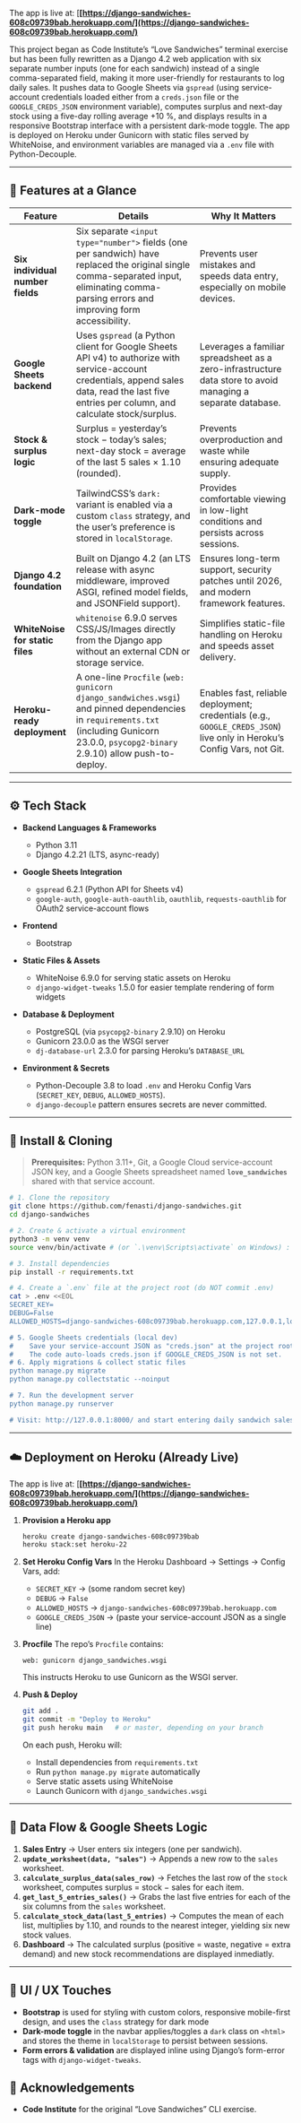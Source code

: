 
The app is live at:
[**[https://django-sandwiches-608c09739bab.herokuapp.com/](https://django-sandwiches-608c09739bab.herokuapp.com/)** 


This project began as Code Institute’s “Love Sandwiches” terminal exercise but has been fully rewritten as a Django 4.2 web application with six separate number inputs (one for each sandwich) instead of a single comma-separated field, making it more user-friendly for restaurants to log daily sales. It pushes data to Google Sheets via `gspread` (using service-account credentials loaded either from a `creds.json` file or the `GOOGLE_CREDS_JSON` environment variable), computes surplus and next-day stock using a five-day rolling average +10 %, and displays results in a responsive Bootstrap interface with a persistent dark-mode toggle. The app is deployed on Heroku under Gunicorn with static files served by WhiteNoise, and environment variables are managed via a `.env` file with Python-Decouple.

---

## 🌟 Features at a Glance

| Feature                          | Details                                                                                                                                                                                                                                           | Why It Matters                                                                                                                                                           |
| -------------------------------- | ------------------------------------------------------------------------------------------------------------------------------------------------------------------------------------------------------------------------------------------------- | ------------------------------------------------------------------------------------------------------------------------------------------------------------------------ |
| **Six individual number fields** | Six separate `<input type="number">` fields (one per sandwich) have replaced the original single comma-separated input, eliminating comma-parsing errors and improving form accessibility.     | Prevents user mistakes and speeds data entry, especially on mobile devices.                                                            |
| **Google Sheets backend**        | Uses `gspread` (a Python client for Google Sheets API v4) to authorize with service-account credentials, append sales data, read the last five entries per column, and calculate stock/surplus.  | Leverages a familiar spreadsheet as a zero-infrastructure data store to avoid managing a separate database.            |
| **Stock & surplus logic**        | Surplus = yesterday’s stock − today’s sales; next-day stock = average of the last 5 sales × 1.10 (rounded).                                                                               | Prevents overproduction and waste while ensuring adequate supply.                                                                                                        |
| **Dark-mode toggle**             | TailwindCSS’s `dark:` variant is enabled via a custom `class` strategy, and the user’s preference is stored in `localStorage`.                                                           | Provides comfortable viewing in low-light conditions and persists across sessions.                                |
| **Django 4.2 foundation**        | Built on Django 4.2 (an LTS release with async middleware, improved ASGI, refined model fields, and JSONField support).                                                                  | Ensures long-term support, security patches until 2026, and modern framework features.                           |
| **WhiteNoise for static files**  | `whitenoise` 6.9.0 serves CSS/JS/Images directly from the Django app without an external CDN or storage service.                                                                 | Simplifies static-file handling on Heroku and speeds asset delivery.                                                                                                     |
| **Heroku-ready deployment**      | A one-line `Procfile` (`web: gunicorn django_sandwiches.wsgi`) and pinned dependencies in `requirements.txt` (including Gunicorn 23.0.0, `psycopg2-binary` 2.9.10) allow push-to-deploy.  | Enables fast, reliable deployment; credentials (e.g., `GOOGLE_CREDS_JSON`) live only in Heroku’s Config Vars, not Git.  |

---

## ⚙️ Tech Stack

* **Backend Languages & Frameworks**

  * Python 3.11
  * Django 4.2.21 (LTS, async-ready) 

* **Google Sheets Integration**

  * `gspread` 6.2.1 (Python API for Sheets v4) 
  * `google-auth`, `google-auth-oauthlib`, `oauthlib`, `requests-oauthlib` for OAuth2 service-account flows 

* **Frontend**

  * Bootstrap

* **Static Files & Assets**

  * WhiteNoise 6.9.0 for serving static assets on Heroku 
  * `django-widget-tweaks` 1.5.0 for easier template rendering of form widgets

* **Database & Deployment**

  * PostgreSQL (via `psycopg2-binary` 2.9.10) on Heroku 
  * Gunicorn 23.0.0 as the WSGI server 
  * `dj-database-url` 2.3.0 for parsing Heroku’s `DATABASE_URL` 

* **Environment & Secrets**

  * Python-Decouple 3.8 to load `.env` and Heroku Config Vars (`SECRET_KEY`, `DEBUG`, `ALLOWED_HOSTS`). 
  * `django-decouple` pattern ensures secrets are never committed. 

---

## 🚀 Install & Cloning

> **Prerequisites:** Python 3.11+, Git, a Google Cloud service-account JSON key, and a Google Sheets spreadsheet named **`love_sandwiches`** shared with that service account.

```bash
# 1. Clone the repository
git clone https://github.com/fenasti/django-sandwiches.git 
cd django-sandwiches

# 2. Create & activate a virtual environment
python3 -m venv venv 
source venv/bin/activate # (or `.\venv\Scripts\activate` on Windows) :

# 3. Install dependencies
pip install -r requirements.txt 

# 4. Create a `.env` file at the project root (do NOT commit .env)
cat > .env <<EOL
SECRET_KEY=
DEBUG=False
ALLOWED_HOSTS=django-sandwiches-608c09739bab.herokuapp.com,127.0.0.1,localhost

# 5. Google Sheets credentials (local dev)
#    Save your service-account JSON as "creds.json" at the project root.
#    The code auto-loads creds.json if GOOGLE_CREDS_JSON is not set. 
# 6. Apply migrations & collect static files
python manage.py migrate 
python manage.py collectstatic --noinput 

# 7. Run the development server
python manage.py runserver   

# Visit: http://127.0.0.1:8000/ and start entering daily sandwich sales!
```

---

## ☁️ Deployment on Heroku (Already Live)

The app is live at:
[**[https://django-sandwiches-608c09739bab.herokuapp.com/](https://django-sandwiches-608c09739bab.herokuapp.com/)** 
1. **Provision a Heroku app**

   ```bash
   heroku create django-sandwiches-608c09739bab
   heroku stack:set heroku-22
   ```


2. **Set Heroku Config Vars**
   In the Heroku Dashboard → Settings → Config Vars, add:

   * `SECRET_KEY` → (some random secret key)
   * `DEBUG` → `False`
   * `ALLOWED_HOSTS` → `django-sandwiches-608c09739bab.herokuapp.com`
   * `GOOGLE_CREDS_JSON` → (paste your service-account JSON as a single line)


3. **Procfile**
   The repo’s `Procfile` contains:

   ```
   web: gunicorn django_sandwiches.wsgi
   ```

   This instructs Heroku to use Gunicorn as the WSGI server. 

4. **Push & Deploy**

   ```bash
   git add .
   git commit -m "Deploy to Heroku"
   git push heroku main   # or master, depending on your branch
   ```

   On each push, Heroku will:

   * Install dependencies from `requirements.txt` 
   * Run `python manage.py migrate` automatically 
   * Serve static assets using WhiteNoise 
   * Launch Gunicorn with `django_sandwiches.wsgi` 

---

## 🔄 Data Flow & Google Sheets Logic

1. **Sales Entry** → User enters six integers (one per sandwich).
2. **`update_worksheet(data, "sales")`** → Appends a new row to the `sales` worksheet.
3. **`calculate_surplus_data(sales_row)`** → Fetches the last row of the `stock` worksheet, computes surplus = stock − sales for each item. 
4. **`get_last_5_entries_sales()`** → Grabs the last five entries for each of the six columns from the `sales` worksheet. 
5. **`calculate_stock_data(last_5_entries)`** → Computes the mean of each list, multiplies by 1.10, and rounds to the nearest integer, yielding six new stock values. 
6. **Dashboard** → The calculated surplus (positive = waste, negative = extra demand) and new stock recommendations are displayed inmediatly.

---

## 🎨 UI / UX Touches

* **Bootstrap** is used for styling with custom colors, responsive mobile-first design, and uses the `class` strategy for dark mode
* **Dark-mode toggle** in the navbar applies/toggles a `dark` class on `<html>` and stores the theme in `localStorage` to persist between sessions. 
* **Form errors & validation** are displayed inline using Django’s form-error tags with `django-widget-tweaks`. 


## 🙏 Acknowledgements

* **Code Institute** for the original “Love Sandwiches” CLI exercise.

